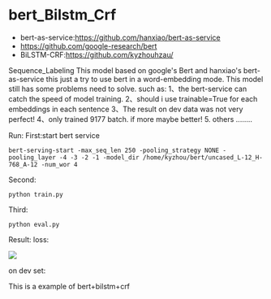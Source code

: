 # bert_Bilstm_Crf
+ bert-as-service:https://github.com/hanxiao/bert-as-service
+ https://github.com/google-research/bert
+ BiLSTM-CRF:https://github.com/kyzhouhzau/

Sequence_Labeling
This model based on google's Bert and hanxiao's bert-as-service this just a try to use bert in a word-embedding mode.
This model still has some problems need to solve.
such as:
1、the bert-service can catch the speed of model training.
2、should i use trainable=True for each embeddings in each sentence
3、The result on dev data was not very perfect!
4、only trained 9177 batch. if more maybe better!
5. others
........ 

Run:
First:start bert service
```
bert-serving-start -max_seq_len 250 -pooling_strategy NONE -pooling_layer -4 -3 -2 -1 -model_dir /home/kyzhou/bert/uncased_L-12_H-768_A-12 -num_wor 4
```
Second:
```
python train.py
```
Third:
```
python eval.py
```
Result:
loss:

![](./_image/2018-12-18-20-35-30.jpg)

on dev set:



This is a example of bert+bilstm+crf 